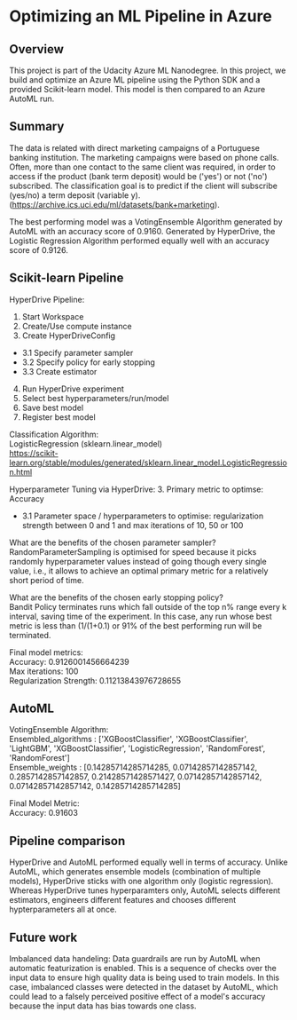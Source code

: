 # Optimizing an ML Pipeline in Azure

## Overview
This project is part of the Udacity Azure ML Nanodegree.
In this project, we build and optimize an Azure ML pipeline using the Python SDK and a provided Scikit-learn model.
This model is then compared to an Azure AutoML run.

## Summary
The data is related with direct marketing campaigns of a Portuguese banking institution. The marketing campaigns were based on phone calls. Often, more than one contact to the same client was required, in order to access if the product (bank term deposit) would be ('yes') or not ('no') subscribed. The classification goal is to predict if the client will subscribe (yes/no) a term deposit (variable y). (https://archive.ics.uci.edu/ml/datasets/bank+marketing).

The best performing model was a VotingEnsemble Algorithm generated by AutoML with an accuracy score of 0.9160.
Generated by HyperDrive, the Logistic Regression Algorithm performed equally well with an accuracy score of 0.9126.

## Scikit-learn Pipeline
HyperDrive Pipeline:
1. Start Workspace
2. Create/Use compute instance
3. Create HyperDriveConfig
  - 3.1 Specify parameter sampler
  - 3.2 Specify policy for early stopping
  - 3.3 Create estimator
4. Run HyperDrive experiment
5. Select best hyperparameters/run/model
6. Save best model
7. Register best model

Classification Algorithm:\
LogisticRegression (sklearn.linear_model)\
https://scikit-learn.org/stable/modules/generated/sklearn.linear_model.LogisticRegression.html 

Hyperparameter Tuning via HyperDrive:
3. Primary metric to optimse: Accuracy
  - 3.1 Parameter space / hyperparameters to optimise: regularization strength between 0 and 1 and max iterations of 10, 50 or 100

What are the benefits of the chosen parameter sampler?\
RandomParameterSampling is optimised for speed because it picks randomly hyperparameter values instead of going though every single value, i.e., it allows to achieve an optimal primary metric for a relatively short period of time.

What are the benefits of the chosen early stopping policy?\
Bandit Policy terminates runs which fall outside of the top n% range every k interval, saving time of the experiment. In this case, any run whose best metric is less than (1/(1+0.1) or 91% of the best performing run will be terminated.

Final model metrics:\
Accuracy: 0.9126001456664239\
Max iterations: 100\
Regularization Strength: 0.11213843976728655

## AutoML
VotingEnsemble Algorithm:\
Ensembled_algorithms : ['XGBoostClassifier', 'XGBoostClassifier', 'LightGBM', 'XGBoostClassifier', 'LogisticRegression', 'RandomForest', 'RandomForest']\
Ensemble_weights : [0.14285714285714285, 0.07142857142857142, 0.2857142857142857, 0.21428571428571427, 0.07142857142857142, 0.07142857142857142, 0.14285714285714285]

Final Model Metric:\
Accuracy: 0.91603

## Pipeline comparison
HyperDrive and AutoML performed equally well in terms of accuracy. Unlike AutoML, which generates ensemble models (combination of multiple models), HyperDrive sticks with one algorithm only (logistic regression). Whereas HyperDrive tunes hyperparamters only, AutoML selects different estimators, engineers different features and chooses different hypterparameters all at once.

## Future work
Imbalanced data handeling: Data guardrails are run by AutoML when automatic featurization is enabled. This is a sequence of checks over the input data to ensure high quality data is being used to train models. In this case, imbalanced classes were detected in the dataset by AutoML, which could lead to a falsely perceived positive effect of a model's accuracy because the input data has bias towards one class.
